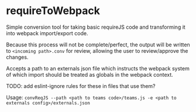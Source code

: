 # requireToWebpack
Simple conversion tool for taking basic requireJS code and transforming it into webpack import/export code.

Because this process will not be complete/perfect, the output will be written to `<incoming path>.conv` for review, allowing the user to review/approve the changes.

Accepts a path to an externals json file which instructs the webpack system of which import should be treated as globals in the webpack context.

TODO: add eslint-ignore rules for these in files that use them?

Usage:
`convReqJS --path <path to teams code>/teams.js -e <path to externals config>/externals.json`
